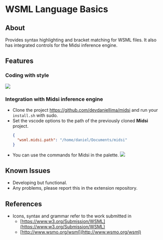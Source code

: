 # WSML Language Basics

## About

Provides syntax highlighting and bracket matching for WSML files. It also has integrated controls for the Midsi inference engine.

## Features

### Coding with style

<img src="https://github.com/devdaniellima/wsml-vscode/blob/master/images/example.png?raw=true" />

### Integration with **Midsi** inference engine

- Clone the project https://github.com/devdaniellima/midsi and run your `install.sh` with sudo.
- Set the vscode options to the path of the previously cloned **Midsi** project.
  ```json
  {
    "wsml.midsi.path": "/home/daniel/Documents/midsi"
  }
  ```
- You can use the commands for Midsi in the palette.
  <img src="https://github.com/devdaniellima/wsml-vscode/blob/master/images/pallet_commands.gif?raw=true" />

## Known Issues

- Developing but functional.
- Any problems, please report this in the extension repository.

## References

- Icons, syntax and grammar refer to the work submitted in
  - [https://www.w3.org/Submission/WSML](https://www.w3.org/Submission/WSML)
  - [http://www.wsmo.org/wsml](http://www.wsmo.org/wsml)

